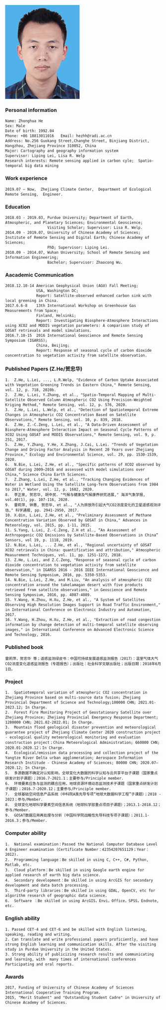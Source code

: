 ![image](./ZhonghuaHe.bmp)

### Personal information
    Name: Zhonghua He   
    Sex: Male   
    Date of birth: 1992.04
    Phone: +86 18813011016   Email: hezhh@radi.ac.cn
    Address: No.256 Guokang Street,Changhe Street, Binjiang District, Hangzhou, Zhejiang Province 310052, China
    Major: Cartography and geography information system
    Supervisor: Liping Lei, Lisa R. Welp
    Research interests: Remote sensing applied in carbon cyle;  Spatio-temporal big data mining
    
### Work experience
    2019.07 – Now,  Zhejiang Climate Center,  Department of Ecological Remote Sensing,  Engineer. 

### Education 
    2018.03 - 2019.03, Purdue University; Department of Earth, Atmospheric, and Planetary Sciences; Environmental Geoscience;
                       Visiting Scholar; Supervisor: Lisa R. Welp.
    2014.09 - 2019.07, University of Chinese Academy of Sciences; Institute of Remote Sensing and Digital Earth; Chinese Academy of Sciences; 
                       PhD; Supervisor: Liping Lei.
    2010.09 - 2014.07, Wuhan University; School of Remote Sensing and Information Engineering;
                       Bachelor; Supervisor: Zhaocong Wu.

### Aacademic Communication
    2018.12.10-14 American Geophysical Union (AGU) Fall Meeting; 
                  USA, Washington DC;
                  Report: Satellite-observed enhanced carbon sink with local greening in China.
    2017.6.6-8    13th International Workshop on Greenhouse Gas Measurements from Space; 
                  Finland, Helsinki;
                  Report: Investigating Biosphere-Atmosphere Interactions using XCO2 and MODIS vegetation parameters: A comparison study of GOSAT retrievals and model simulations.
    2016.7.10-15  2016 International Geoscience and Remote Sensing Symposium (IGARSS); 
                  China, Beijing;
                  Report: Response of seasonal cycle of carbon dioxide concentration to vegetation activity from satellite observation.

### Published Papers (Z.He/贺忠华)     
    1.	Z.He, L.Lei, ..., L.R.Welp, "Evidence of Carbon Uptake Associated with Vegetation Greening Trends in Eastern China," Remote Sensing, vol. 12, p. 718, 2020b.
    2.	Z.He, L.Lei, Y.Zhang, et al., "Spatio-Temporal Mapping of Multi-Satellite Observed Column Atmospheric CO2 Using Precision-Weighted Kriging Method," Remote Sensing, vol. 12, p. 576, 2020.
    3.	Z.He, L.Lei, L.Welp, et al., "Detection of Spatiotemporal Extreme Changes in Atmospheric CO2 Concentration Based on Satellite Observations," Remote Sensing, vol. 10, p. 839, 2018.
    4.	Z.He, Z.-C.Zeng, L.Lei, et al., "A Data-Driven Assessment of Biosphere-Atmosphere Interaction Impact on Seasonal Cycle Patterns of XCO2 Using GOSAT and MODIS Observations," Remote Sensing, vol. 9, p. 251, 2017.
    5.	Z.He, Y.Zhang, Y.He, X.Zhang, J.Cai, L.Lei. "Trends of Vegetation Change and Driving Factor Analysis in Recent 20 Years over Zhejiang Province," Ecology and Environmental Science, vol. 29, pp. 1530-1539, 2020.
    6.	N.Bie, L.Lei, Z.He, et al., "Specific patterns of XCO2 observed by GOSAT during 2009–2016 and assessed with model simulations over China," Science China Earth Sciences.
    7.	Z.Zhang, L.Lei, Z.He, et al., "Tracking Changing Evidences of Water in Wetland Using the Satellite Long-Term Observations from 1984 to 2017," Water, vol. 12, p. 1602, 2020.
    8.	李正泉, 贺忠华, 胡中民. "气候与健康及气候康养研究进展," 海洋气象学报, vol.40(1), pp. 107-116, 2020.
    9.	雷莉萍, 钟惠, 贺忠华, et al., "人为排放所引起大气CO2浓度变化的卫星遥感观测评估," 科学通报, pp. 2941-2950, 2017.
    10.	X.Qin, L.Lei, Z.He, et al., "Preliminary Assessment of Methane Concentration Variation Observed by GOSAT in China," Advances in Meteorology, vol. 2015, pp. 1-11, 2015.
    11.	S.Yang, L.Lei, Z.-C.Zeng, Z.H et al., “An Assessment of Anthropogenic CO2 Emissions by Satellite-Based Observations in China” Sensors, vol 19, p. 1118, 2019.
    12.	N.Bie, L.Lei, ... Z.He, et al., "Regional uncertainty of GOSAT XCO2 retrievals in China: quantification and attribution," Atmospheric Measurement Techniques, vol. 11, pp. 1251-1272, 2018.
    13.	Z.He, L.Lei, and Z.C.Zeng, "Response of seasonal cycle of carbon dioxide concentration to vegetation activity from satellite observation," in IGARSS 2016 - 2016 IEEE International Geoscience and Remote Sensing Symposium, 2016, pp. 5350-5353.
    14.	N.Bie, L.Lei, Z.He, and M.Liu, "An analysis of atmospheric CO2 concentration around the takelamagan desert with five products retrieved from satellite observations," in Geoscience and Remote Sensing Symposium, 2016, pp. 4087-4089.
    15.	Y.Wang, H.Zhou, H.Xu, Z.He, et al., "A System of Satellites Observing High Resolution Images Support in Road Traffic Environment," in International Conference on Electronic Industry and Automation, 2017. 
    16.	Y.Wang, H.Zhou, H.Xu, Z.He, et al., "Extraction of road congestion information by change detection of multi-temporal satellite observing images," in International Conference on Advanced Electronic Science and Technology, 2016. 

### Published book   
    雷莉萍，贺忠华 等；遥感监测绿皮书：中国可持续发展遥感监测报告（2017）：温室气体大气CO2浓度变化遥感监测报告（专题报告）；出版社：社会科学文献出版社；出版日期：2018年6月1日。
    
### Project   
    1.	Spatiotemporal variation of atmospheric CO2 concentration in Zhejiang Province based on multi-source data fusion; Zhejiang Provincial Department of Science and Technology;100000 CHN; 2021.01-2023.12; In Charge.
    2.	Forest Fire Monitoring Project of Geostationary Satellite over Zhejiang Province; Zhejiang Provincial Emergency Response Department; 1280000 CHN; 2021.02-2022.01; In Charge.
    3.	Mountain flood geological disaster prevention and meteorological guarantee project of Zhejiang Climate Center 2020 construction project - ecological quality meteorological monitoring and evaluation construction project；China Meteorological Administration; 660000 CHN; 2020.01-2020.12；In Charge.
    4.	Ecological/emission data processing and collection project of the Yangtze River Delta urban agglomeration; Aerospace Information Research Institude - Chinese Academy of Sciences; 80000 CHN; 2020.07–2020.12; In Charge.
    5.	多源数据不确定对认知影响，全球变化大数据的科学认知与云共享平台子课题（国家重点研发计划子课题）；2016.7-2021.1；主要参与/Principle member.
    6.	环境要素应急与监测的耦合应用，地球资源环境动态监测技术子课题（国家重点研发计划子课题）；2016.7-2020.12；主要参与/Principle member.
    7.	全球基础空间信息产品系统（中科院A类先导专项“地球大数据科学工程”子课题）；2018 - 2023；参与/Member.
    8.	全球变化地球科学要素空间信息系统（地球科学部重点项目子课题）；2013.1-2018.12；参与/Member.
    9.	GOSAT数据应用再处理与分析（中国科学院战略性先导科技专项子课题）；2011.1-2016.3；参与/Member.
 
### Computer ability 
    1.	National examination：Passed the National Computer Database Level 4 Engineer examination (Certificate Number：42354207651129；Year：2012).
    2.	Programming language：Be skilled in using C, C++, C#, Python, Matlab, etc.
    3.	Cloud platform：Be skilled in using Google earth engine for applied research of earth big data science.
    4.	Secondary development：Be skilled in using ArcGIS for secondary development and data batch processing.
    5.	Third-party libraries：Be skilled in using GDAL, OpenCV, etc for algorithm research of geographic data science.
    6.	Software ：Be skilled in using ArcGIS，Envi，Office，SPSS，Endnote, etc.

### English ability 
    1. Passed CET-4 and CET-6 and be skilled with English listening, speaking, reading and writing.
    2. Can translate and write professional papers proficiently, and have strong English learning and communication skills. After the visiting study in Purdue University in the United States.
    3. Strong ability of publicizing research results and communicating and learning, with  many times of international conferences Participating and oral reports.

### Awards
    2017, Funding of University of Chinese Academy of Sciences International Cooperative Training Program.
    2015, "Merit Student" and "Outstanding Student Cadre" in University of Chinese Academy of Sciences.
